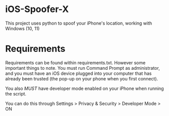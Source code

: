 # iOS-Spoofer-X

This project uses python to spoof your iPhone's location, working with Windows (10, 11)

# Requirements

Requirements can be found within requirements.txt. However some important things to note. You must run Command Prompt as administrator, and you must have an iOS device plugged into your computer that has already been trusted (the pop-up on your phone when you first connect). 

You also *MUST* have developer mode enabled on your iPhone when running the script.

You can do this through Settings > Privacy & Security > Developer Mode > ON
